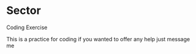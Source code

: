 # Sector
Coding Exercise




This is a practice for coding if you wanted to offer any help just message me

